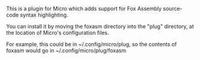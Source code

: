 This is a plugin for Micro which adds support for Fox Assembly source-code syntax highlighting.

You can install it by moving the foxasm directory into the "plug" directory, at the location of Micro's configuration files.

For example, this could be in ~/.config/micro/plug, so the contents of foxasm would go in ~/.config/micro/plug/foxasm
